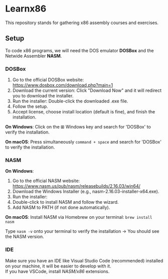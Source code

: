 # Learnx86
This repository stands for gathering x86 assembly courses and exercises.

## Setup

To code x86 programs, we will need the DOS emulator **DOSBox** and the Netwide Assembler **NASM**.

### DOSBox

1. Go to the official DOSBox website: https://www.dosbox.com/download.php?main=1
2. Download the current version: Click "Download Now" and it will redirect you to download the installer.
3. Run the installer: Double-click the downloaded .exe file.
4. Follow the setup.
5. Accept license, choose install location (default is fine), and finish the installation.

**On Windows**: Click on the ⊞ Windows key and search for 'DOSBox' to verify the installation.

**On macOS**: Press simultaneously `command + space` and search for 'DOSBox' to verify the installation.

### NASM

**On Windows**:
1. Go to the official NASM website: https://www.nasm.us/pub/nasm/releasebuilds/2.16.03/win64/
2. Download the Windows Installer (e.g., nasm-2.16.03-installer-x64.exe).
3. Run the installer:
4. Double-click to install NASM and follow the wizard.
5. Add NASM to PATH (if not done automatically).

**On macOS**: Install NASM via Homebrew on your terminal: `brew install nasm`

Type `nasm -v` onto your terminal to verify the installation → You should see the NASM version.

### IDE

Make sure you have an IDE like Visual Studio Code (recommended) installed on your machine, it will be easier to develop with it.<br>
If you have VSCode, install _NASM/x86_ extensions.
